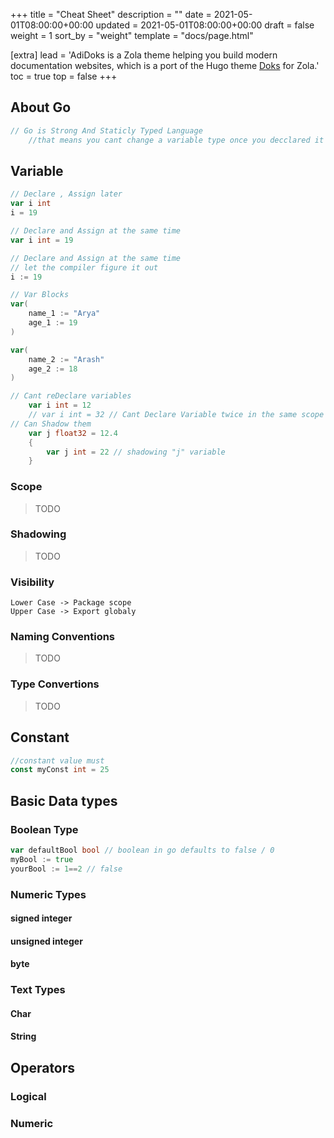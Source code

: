 +++
title = "Cheat Sheet"
description = ""
date = 2021-05-01T08:00:00+00:00
updated = 2021-05-01T08:00:00+00:00
draft = false
weight = 1
sort_by = "weight"
template = "docs/page.html"

[extra]
lead = 'AdiDoks is a Zola theme helping you build modern documentation websites, which is a port of the Hugo theme <a href="https://github.com/h-enk/doks">Doks</a> for Zola.'
toc = true
top = false
+++
## About Go
```go
// Go is Strong And Staticly Typed Language
    //that means you cant change a variable type once you decclared it
```
## Variable
```go 
// Declare , Assign later
var i int 
i = 19
```
```go 
// Declare and Assign at the same time
var i int = 19
```
```go 
// Declare and Assign at the same time
// let the compiler figure it out
i := 19
```
```go
// Var Blocks
var(
    name_1 := "Arya"
    age_1 := 19
)

var(
    name_2 := "Arash"
    age_2 := 18
)
```
```go
// Cant reDeclare variables
    var i int = 12
    // var i int = 32 // Cant Declare Variable twice in the same scope
// Can Shadow them
    var j float32 = 12.4
    {
        var j int = 22 // shadowing "j" variable
    }
```

### Scope
> TODO

### Shadowing
> TODO

### Visibility
```
Lower Case -> Package scope
Upper Case -> Export globaly
```

### Naming Conventions
> TODO

### Type Convertions
> TODO

## Constant
```go
//constant value must 
const myConst int = 25
```


## Basic Data types
### Boolean Type
```go
var defaultBool bool // boolean in go defaults to false / 0
myBool := true
yourBool := 1==2 // false
```
### Numeric Types
#### signed integer

#### unsigned integer

#### byte

### Text Types
#### Char

#### String

## Operators
### Logical
### Numeric